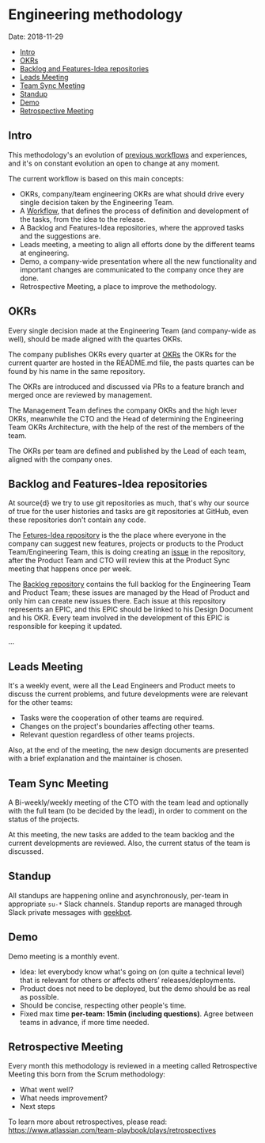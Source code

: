 # Engineering methodology

Date: 2018-11-29

* [Intro](#intro)
* [OKRs](#okrs)
* [Backlog and Features-Idea repositories](#backlog-and-features-idea-repositories)
* [Leads Meeting](#leads-meeting)
* [Team Sync Meeting](#team-sync-meeting)
* [Standup](#standup)
* [Demo](#demo)
* [Retrospective Meeting](#retrospective-Meeting)

## Intro

This methodology's an evolution of [previous workflows](https://github.com/src-d/guide/blob/abe7932e3bc58898e49a5c1c0e3e2cac6d387144/engineering/methodology.md) and experiences, and it's on constant evolution an open to change at any moment.

The current workflow is based on this main concepts:

* OKRs, company/team engineering OKRs are what should drive every single decision taken by the Engineering Team.
* A [Workflow](workflow.md), that defines the process of definition and development of the tasks, from the idea to the release.
* A Backlog and Features-Idea repositories, where the approved tasks and the suggestions are.
* Leads meeting, a meeting to align all efforts done by the different teams at engineering.
* Demo, a company-wide presentation where all the new functionality and important changes are communicated to the company once they are done.
* Retrospective Meeting, a place to improve the methodology.

## OKRs

Every single decision made at the Engineering Team (and company-wide as well),
should be made aligned with the quartes OKRs.

The company publishes OKRs every quarter at [OKRs](https://github.com/src-d/okrs)
the OKRs for the current quarter are hosted in the README.md file, the pasts
quartes can be found by his name in the same repository.

The OKRs are introduced and discussed via PRs to a feature branch and
merged once are reviewed by management.

The Management Team defines the company OKRs and the high lever OKRs,  meanwhile
the CTO and the Head of determining the Engineering Team OKRs
Architecture, with the help of the rest of the members of the team.

The OKRs per team are defined and published by the Lead of each team, aligned
with the company ones.

## Backlog and Features-Idea repositories

At source{d} we try to use git repositories as much, that's why our source
of true for the user histories and tasks are git repositories at GitHub, even
these repositories don't contain any code.

The [Fetures-Idea repository](https://github.com/src-d/feature-idea) is the
the place where everyone in the company can suggest new features, projects or
products to the Product Team/Engineering Team, this is doing creating an [issue](https://github.com/src-d/feature-idea/issues/new/choose) in the repository,
after the Product Team and CTO will review this at the Product Sync meeting that
happens once per week.

The [Backlog repository](https://github.com/src-d/backlog) contains the full
backlog for the Engineering Team and Product Team; these issues are managed by
the Head of Product and only him can create new issues there. Each issue at this repository represents an EPIC, and this EPIC should be linked to his Design
Document and his OKR. Every team involved in the development of this EPIC is
responsible for keeping it updated.

...

## Leads Meeting

It's a weekly event, were all the Lead Engineers and Product meets to discuss
the current problems, and future developments were are relevant for the other
teams:

* Tasks were the cooperation of other teams are required.
* Changes on the project's boundaries affecting other teams.
* Relevant question regardless of other teams projects.

Also, at the end of the meeting, the new design documents are presented
with a brief explanation and the maintainer is chosen.

## Team Sync Meeting

A Bi-weekly/weekly meeting of the CTO with the team lead and optionally with the
full team (to be decided by the lead), in order to comment on the status of the
projects.

At this meeting, the new tasks are added to the team backlog and the current
developments are reviewed. Also, the current status of the team is discussed.


## Standup

All standups are happening online and asynchronously, per-team in appropriate
`su-*` Slack channels. Standup reports are managed through Slack private messages with [geekbot](https://geekbot.io/).

## Demo

Demo meeting is a monthly event.

* Idea: let everybody know what's going on (on quite a technical level) that is relevant for others or affects others’ releases/deployments.
* Product does not need to be deployed, but the demo should be as real as possible.
* Should be concise, respecting other people's time.
* Fixed max time **per-team: 15min (including questions)**. Agree between teams in advance, if more time needed.

## Retrospective Meeting

Every month this methodology is reviewed in a meeting called Retrospective Meeting
this born from the Scrum methodology:

* What went well?
* What needs improvement?
* Next steps

To learn more about retrospectives, please read:
https://www.atlassian.com/team-playbook/plays/retrospectives